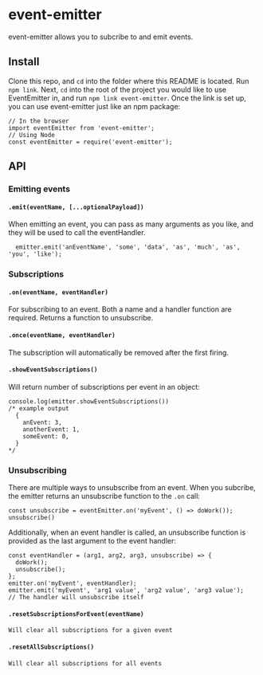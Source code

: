 # event-emitter

event-emitter allows you to subcribe to and emit events. 

## Install

Clone this repo, and `cd` into the folder where this README is located. Run `npm link`.
Next, `cd` into the root of the project you would like to use EventEmitter in, and run `npm link event-emitter`.
Once the link is set up, you can use event-emitter just like an npm package:

```
// In the browser
import eventEmitter from 'event-emitter';
// Using Node
const eventEmitter = require('event-emitter');
```

## API
### Emitting events
#### `.emit(eventName, [...optionalPayload])`
  When emitting an event, you can pass as many arguments as you like, and they will be used to call the eventHandler.
  ```
    emitter.emit('anEventName', 'some', 'data', 'as', 'much', 'as', 'you', 'like');
  ```
### Subscriptions
#### `.on(eventName, eventHandler)`
  For subscribing to an event. Both a name and a handler function are required. Returns a function to unsubscribe.
#### `.once(eventName, eventHandler)`
  The subscription will automatically be removed after the first firing.
#### `.showEventSubscriptions()`
  Will return number of subscriptions per event in an object:

  ```
  console.log(emitter.showEventSubscriptions())
  /* example output
    {
      anEvent: 3,
      anotherEvent: 1,
      someEvent: 0,
    }
  */
```
### Unsubscribing
  There are multiple ways to unsubscribe from an event. When you subcribe, the emitter returns an unsubscribe function to the `.on` call:
  
  ```
  const unsubscribe = eventEmitter.on('myEvent', () => doWork());
  unsubscribe()
  ```
  
  Additionally, when an event handler is called, an unsubscribe function is provided as the last argument to the event handler:

  ```
  const eventHandler = (arg1, arg2, arg3, unsubscribe) => {
    doWork();
    unsubscribe();
  };
  emitter.on('myEvent', eventHandler);
  emitter.emit('myEvent', 'arg1 value', 'arg2 value', 'arg3 value');
  // The handler will unsubscribe itself
  ```
  #### `.resetSubscriptionsForEvent(eventName)`
    Will clear all subscriptions for a given event
  #### `.resetAllSubscriptions()`
    Will clear all subscriptions for all events
  
  
